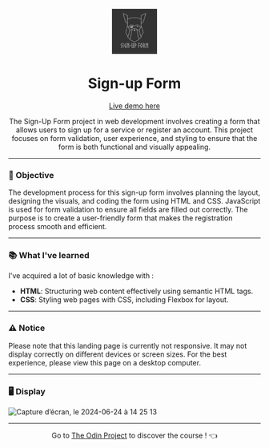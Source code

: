<p align="center">
  <img src="https://github.com/LaOuede/Sign-up-Form/blob/main/images/signup-form.png" width="90"/>
</p>

<h1 align=center>Sign-up Form</h1>

<p align="center">
  <a href="https://laouede.github.io/Sign-up-Form/">Live demo here</a>
</p>

<p align=center>
The Sign-Up Form project in web development involves creating a form that allows users to sign up for a service or register an account. This project focuses on form validation, user experience, and styling to ensure that the form is both functional and visually appealing.
</p>

---

<h3 align="left">🎯 Objective</h3>

<p align=left>
The development process for this sign-up form involves planning the layout, designing the visuals, and coding the form using HTML and CSS. JavaScript is used for form validation to ensure all fields are filled out correctly. The purpose is to create a user-friendly form that makes the registration process smooth and efficient.
</p>

---

<h3 align="left">📚 What I've learned</h3>

I've acquired a lot of basic knowledge with :
- **HTML**: Structuring web content effectively using semantic HTML tags.
- **CSS**: Styling web pages with CSS, including Flexbox for layout.

---

<h3 align="left">⚠️ Notice</h3>
<p>Please note that this landing page is currently not responsive. It may not display correctly on different devices or screen sizes. For the best experience, please view this page on a desktop computer.</p>

---

<h3 align="left">🖥 Display</h3>
<img width="888" alt="Capture d’écran, le 2024-06-24 à 14 25 13" src="https://github.com/LaOuede/Sign-up-Form/assets/114024436/6d24b6e2-b11c-4534-8cf3-5b816d53462c">

---

<div align="center">

Go to [The Odin Project](https://www.theodinproject.com/) to discover the course ! 👈
</div>
